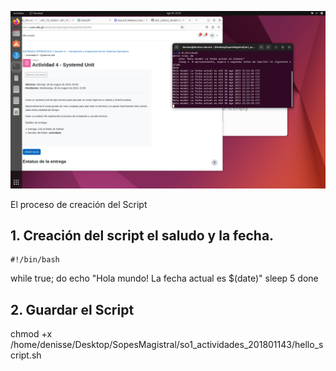 ![Alt text](image.png)



El proceso de creación del Script

## 1. Creación del script el saludo y la fecha. 

    #!/bin/bash
while true; do
    echo "Hola mundo! La fecha actual es $(date)"
    sleep 5 
done


## 2. Guardar el Script


chmod +x /home/denisse/Desktop/SopesMagistral/so1_actividades_201801143/hello_script.sh
